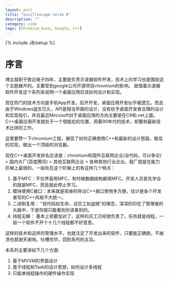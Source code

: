 ```yaml
---
layout: post
title: "oscilloscope serie 0"
description: ""
category: code
tags: [chromium_base, Google, C++]
---
```

{% include JB/setup %}

序言
==
博主就职于致远电子四年，主要是负责示波器软件开发，技术上的学习也是围绕这个主题展开的。主要受到google公司开源项目chromium的影响。
就借着示波器软件开发这个系列来说明一个桌面应用应该如何设计和实现。

现在热门的技术方向是手机App开发，后开开发，桌面应用开发似乎被遗忘。而且由于Windows诞生已久，API是相当早期的设计，没有给予桌面开发者合理的设计和实现指引。并且最近Mircosoft对于桌面应用的方向主要是在C#和.net上面。C++桌面应用开发就处于一个很尴尬的位置，用着90年代的技术，却要和最新技术比拼的工作。

这里要赞一下chromium工程，展现了如何正确使用C++和最新的设计思路，极佳的实现，做出一个顶级的浏览器。

现在C++桌面开发排名应该是：chromium和国外互联网企业(没代码，可以争论) > 国内大厂(百度腾讯) > 其他互联网企业 > 各种其他行业企业。我厂就是在能力阶梯上最弱的，一般处在这个阶梯上的有这样几个特点：

1. 基于MFC：不仅界面用MFC，有时候数据结构都用MFC。开发人员首先学会的就是MFC，而且就此停止学习。
2. 模块使用C接口：本来就是简单的导出C++接口使用多方便。估计是各个开发者写的C++风格不大统一。
3. 二进制复用： "视代码如生命，试员工如盗贼"的理念，深深的印在了管理者的头脑中，于是你就只能看到你该看到的。
4. 线程无解： 基本上锁要加对了，这样的员工已经很负责了。任务就是线程，一般一个软件不开个十几个线程都不好意思。

这样的技术和这样的管理水平，也就注定了开发出来的软件，只要能正确跑，不崩溃也就谢天谢地。吐槽完毕，回到系列的主旨。

本系列主要讲如下几个方面:

 1. 基于MVVM的界面设计
 2. 基于线程和Task的设计思想，如何设计多线程
 3. 只能单线程操作的硬件操作实现
